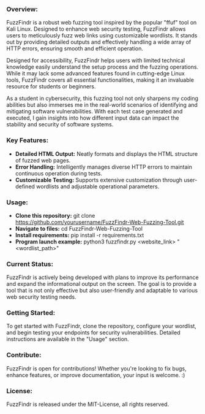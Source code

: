 ### Overview:
FuzzFindr is a robust web fuzzing tool inspired by the popular "ffuf" tool on Kali Linux. Designed to enhance web security testing, FuzzFindr allows users to meticulously fuzz web links using customizable wordlists. It stands out by providing detailed outputs and effectively handling a wide array of HTTP errors, ensuring smooth and efficient operation.

Designed for accessibility, FuzzFindr helps users with limited technical knowledge easily understand the setup process and the fuzzing operations. While it may lack some advanced features found in cutting-edge Linux tools, FuzzFindr covers all essential functionalities, making it an invaluable resource for students or beginners. 

As a student in cybersecurity, this fuzzing tool not only sharpens my coding abilities but also immerses me in the real-world scenarios of identifying and mitigating software vulnerabilities. With each test case generated and executed, I gain insights into how different input data can impact the stability and security of software systems. 

### Key Features:
- **Detailed HTML Output:** Neatly formats and displays the HTML structure of fuzzed web pages.
- **Error Handling:** Intelligently manages diverse HTTP errors to maintain continuous operation during tests.
- **Customizable Testing:** Supports extensive customization through user-defined wordlists and adjustable operational parameters.

### Usage:
- **Clone this repository:** git clone https://github.com/yourusername/FuzzFindr-Web-Fuzzing-Tool.git
- **Navigate to files:** cd FuzzFindr-Web-Fuzzing-Tool
- **Install requirements:** pip install -r requirements.txt
- **Program launch example:** python3 fuzzfindr.py <website_link> "<wordlist_path>"

### Current Status:
FuzzFindr is actively being developed with plans to improve its performance and expand the informational output on the screen. The goal is to provide a tool that is not only effective but also user-friendly and adaptable to various web security testing needs.

### Getting Started:
To get started with FuzzFindr, clone the repository, configure your wordlist, and begin testing your endpoints for security vulnerabilities. Detailed instructions are available in the "Usage" section.

### Contribute:
FuzzFindr is open for contributions! Whether you're looking to fix bugs, enhance features, or improve documentation, your input is welcome. :)

### License:
FuzzFindr is released under the MIT-License, all rights reserved.
